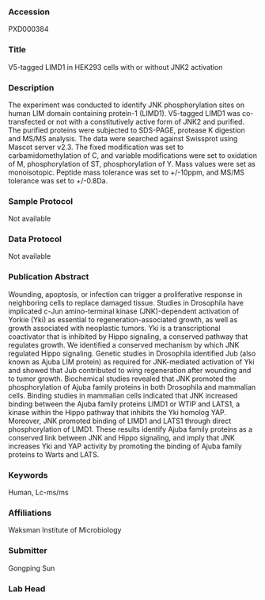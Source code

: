 ### Accession
PXD000384

### Title
V5-tagged LIMD1 in HEK293 cells with or without JNK2 activation

### Description
The experiment was conducted to identify JNK phosphorylation sites on human LIM domain containing protein-1 (LIMD1). V5-tagged LIMD1 was co-transfected or not with a constitutively active form of JNK2 and purified. The purified proteins were subjected to SDS-PAGE, protease K digestion and MS/MS analysis. The data were searched against Swissprot using Mascot server v2.3. The fixed modification was set to carbamidomethylation of C, and variable modifications were set to oxidation of M, phosphorylation of ST, phosphorylation of Y. Mass values were set as monoisotopic. Peptide mass tolerance was set to +/-10ppm, and MS/MS tolerance was set to +/-0.8Da.

### Sample Protocol
Not available

### Data Protocol
Not available

### Publication Abstract
Wounding, apoptosis, or infection can trigger a proliferative response in neighboring cells to replace damaged tissue. Studies in Drosophila have implicated c-Jun amino-terminal kinase (JNK)-dependent activation of Yorkie (Yki) as essential to regeneration-associated growth, as well as growth associated with neoplastic tumors. Yki is a transcriptional coactivator that is inhibited by Hippo signaling, a conserved pathway that regulates growth. We identified a conserved mechanism by which JNK regulated Hippo signaling. Genetic studies in Drosophila identified Jub (also known as Ajuba LIM protein) as required for JNK-mediated activation of Yki and showed that Jub contributed to wing regeneration after wounding and to tumor growth. Biochemical studies revealed that JNK promoted the phosphorylation of Ajuba family proteins in both Drosophila and mammalian cells. Binding studies in mammalian cells indicated that JNK increased binding between the Ajuba family proteins LIMD1 or WTIP and LATS1, a kinase within the Hippo pathway that inhibits the Yki homolog YAP. Moreover, JNK promoted binding of LIMD1 and LATS1 through direct phosphorylation of LIMD1. These results identify Ajuba family proteins as a conserved link between JNK and Hippo signaling, and imply that JNK increases Yki and YAP activity by promoting the binding of Ajuba family proteins to Warts and LATS.

### Keywords
Human, Lc-ms/ms

### Affiliations
Waksman Institute of Microbiology

### Submitter
Gongping Sun

### Lab Head



